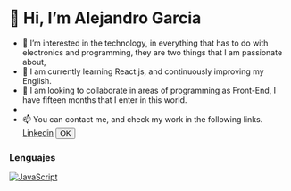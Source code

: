 # 👋 Hi, I’m Alejandro Garcia
- 👀 I’m interested in the technology, in everything that has to do with electronics and programming, they are two things that I am passionate about,
- 🌱 I am currently learning React.js, and continuously improving my English.
- 💞️  I am looking to collaborate in areas of programming as Front-End, I have fifteen months that I enter in this world.
- 
- 📫 You can contact me, and check my work in the following links.
<a title="Go To Linkedin" target="_blank" rel="noopener noreferrer" href="https://www.linkedin.com/in/alejandro-garcia-alonso-596788b8/">Linkedin</a>
<button>OK</button>
<picture>
  <source media="(prefers-color-scheme: dark)" srcset="https://user-images.githubusercontent.com/25423296/163456776-7f95b81a-f1ed-45f7-b7ab-8fa810d529fa.png">
  <source media="(prefers-color-scheme: light)" srcset="https://user-images.githubusercontent.com/25423296/163456779-a8556205-d0a5-45e2-ac17-42d089e3c3f8.png">
 
  


### Lenguajes

[![JavaScript](https://img.shields.io/badge/CSS3-1572B6?style=for-the-badge&logo=css3&logoColor=white)](https://www.javascript.com/) 

